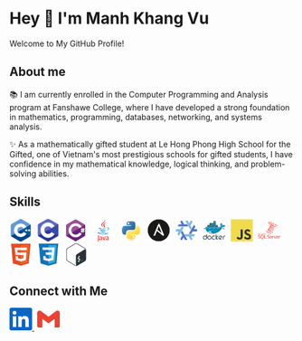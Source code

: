 # Hey 👋 I'm Manh Khang Vu

Welcome to My GitHub Profile!

## About me

📚 I am currently enrolled in the Computer Programming and Analysis program at Fanshawe College, where I have developed a strong foundation in mathematics, programming, databases, networking, and systems analysis.

✨ As a mathematically gifted student at Le Hong Phong High School for the Gifted, one of Vietnam's most prestigious schools for gifted students, I have confidence in my mathematical knowledge, logical thinking, and problem-solving abilities.

## Skills

<div>
  <img src="images/skills/cplusplus.png" height="40" alt="cplusplus logo" style="margin-right:5px"/>
  <img src="images/skills/c.png" height="40" alt="c logo" style="margin-right:5px"/>
  <img src="images/skills/csharp.png" height="40" alt="csharp logo" style="margin-right:5px"/>
  <img src="images/skills/java.png" height="40" alt="java logo" style="margin-right:5px"/>
  <img src="images/skills/python.png" height="40" alt="python logo" style="margin-right:5px"/>
  <img src="images/skills/ansible.png" height="40" alt="ansible logo" style="margin-right:5px"/>
  <img src="images/skills/nix.png" height="40" alt="nix logo" style="margin-right:5px"/>
  <img src="images/skills/docker.png" height="40" alt="docker logo" style="margin-right:5px"/>
  <img src="images/skills/javascript.png" height="40" alt="javascript logo" style="margin-right:5px"/>
  <img src="images/skills/microsoftsqlserver.png" height="40" alt="microsoftsqlserver logo" style="margin-right:5px"/>
  <img src="images/skills/html5.png" height="40" alt="html5 logo" style="margin-right:5px"/>
  <img src="images/skills/css3.png" height="40" alt="css3 logo" style="margin-right:5px"/>
  <img src="images/skills/bash.png" height="40" alt="bash logo" style="margin-right:5px"/>
</div>

## Connect with Me

<div>
  <a href="https://www.linkedin.com/in/khangvum/" target="_blank" style="margin-right:5px">
    <img src="images/connect-with-me/linkedin.png" height="40" alt="linkedin logo"/>
  </a>
  <a href="mailto:manhkhang0305@gmail.com" target="_blank" style="margin-right:5px">
    <img src="images/connect-with-me/gmail.png" height="40" alt="gmail logo"/>
  </a>
</div>

<!--
**khangvum/khangvum** is a ✨ _special_ ✨ repository because its `README.md` (this file) appears on your GitHub profile.

Here are some ideas to get you started:

- 🔭 I’m currently working on ...
- 🌱 I’m currently learning ...
- 👯 I’m looking to collaborate on ...
- 🤔 I’m looking for help with ...
- 💬 Ask me about ...
- 📫 How to reach me: ...
- 😄 Pronouns: ...
- ⚡ Fun fact: ...
-->
